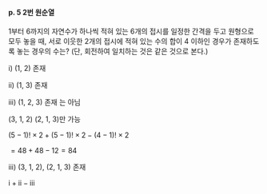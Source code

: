 #### p. 5 2번 원순열

1부터 6까지의 자연수가 하나씩 적혀 있는 6개의 접시를 일정한 간격을 두고 원형으로 모두 놓을 때, 서로 이웃한 2개의 접시에 적혀 있는 수의 합이 4 이하인 경우가 존재하도록 놓는 경우의 수는? (단, 회전하여 일치하는 것은 같은 것으로 본다.)

$\text{i) (1, 2) 존재}$

$\text{ii) (1, 3) 존재}$

$\text{iii) (1, 2, 3) 존재}$ 는 아님

(3, 1, 2) (2, 1, 3)만 가능

$(5-1)!\times2+(5-1)!\times2-(4-1)!\times2$

$=48+48-12=84$


$\text{iii) (3, 1, 2), (2, 1, 3) 존재}$

$\text{i}+\text{ii}-\text{iii}$
